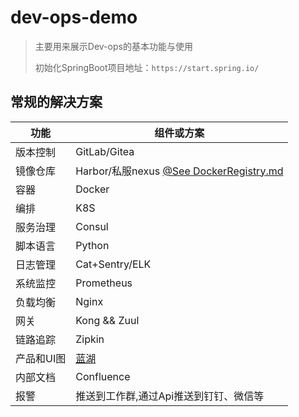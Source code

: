 # dev-ops-demo

> 主要用来展示Dev-ops的基本功能与使用
>
> 初始化SpringBoot项目地址：`https://start.spring.io/`

## 常规的解决方案 

| 功能     | 组件或方案                                                      |
|--------|------------------------------------------------------------|
| 版本控制   | GitLab/Gitea                                               |
| 镜像仓库   | Harbor/私服nexus [@See DockerRegistry.md](DockerRegistry.md) |
| 容器     | Docker                                                     |
| 编排     | K8S                                                        |
| 服务治理   | Consul                                                     |
| 脚本语言   | Python                                                     |
| 日志管理   | Cat+Sentry/ELK                                             |
| 系统监控   | Prometheus                                                 |
| 负载均衡   | Nginx                                                      |
| 网关     | Kong && Zuul                                               |
| 链路追踪   | Zipkin                                                     |
| 产品和UI图 | [蓝湖](https://lanhuapp.com/)                                |
| 内部文档   | Confluence                                                 |
| 报警     | 推送到工作群,通过Api推送到钉钉、微信等                                      |

